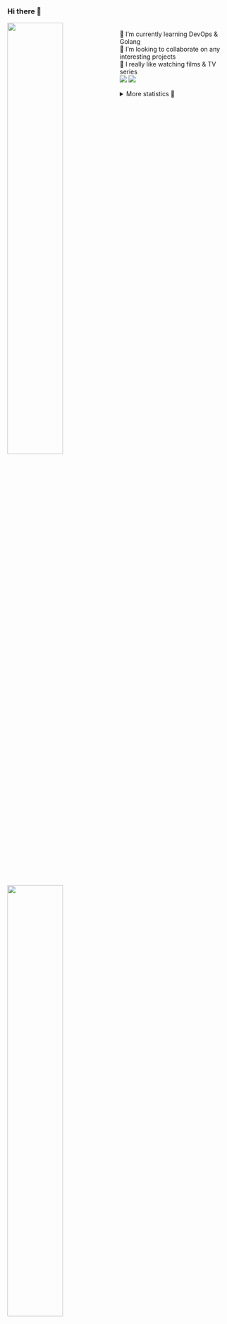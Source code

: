 ### Hi there 👋


[<img align="left" width="50%" src="https://github-readme-stats.vercel.app/api?username=rufusnufus&hide=issues&show_icons=true&count_private=true&theme=transparent&title_color=FF6F40&text_color=FBF9F8&icon_color=F48242&hide_border=true&hide_title=true#gh-dark-mode-only">](https://metrics.lecoq.io/rufusnufus#gh-dark-mode-only)
[<img align="left" width="50%" src="https://github-readme-stats.vercel.app/api?username=rufusnufus&hide=issues&show_icons=true&count_private=true&theme=transparent&title_color=FF6533&text_color=4D4644&icon_color=FF8038&hide_border=true&hide_title=true#gh-light-mode-only">](https://metrics.lecoq.io/rufusnufus#gh-light-mode-only)

<p>
  <br>
  🌱 I’m currently learning DevOps & Golang</br>
  👯 I’m looking to collaborate on any interesting projects</br>
  🎥 I really like watching films & TV series</br>
  <a href="https://linkedin.com/in/rufusnufus"><img src="https://img.shields.io/badge/linkedin-0077B5.svg?style=for-the-badge&logo=linkedin&logoColor=white"/></a>
  <a href="https://t.me/rufusnufus"><img src="https://img.shields.io/badge/-telegram-black?style=for-the-badge&color=blue&logo=telegram"/></a>
</p>

<p text-align="left">
<details>
  <summary>More statistics 👀</summary><br/>

<!--START_SECTION:waka-->
![Code Time](http://img.shields.io/badge/Code%20Time-764%20hrs%2047%20mins-blue)

![Profile Views](http://img.shields.io/badge/Profile%20Views-0-blue)

**I'm an Early 🐤** 

```text
🌞 Morning                7659 commits        █████░░░░░░░░░░░░░░░░░░░░   21.32 % 
🌆 Daytime                20768 commits       ██████████████░░░░░░░░░░░   57.80 % 
🌃 Evening                6669 commits        █████░░░░░░░░░░░░░░░░░░░░   18.56 % 
🌙 Night                  835 commits         █░░░░░░░░░░░░░░░░░░░░░░░░   02.32 % 
```
📅 **I'm Most Productive on Wednesday** 

```text
Monday                   6791 commits        █████░░░░░░░░░░░░░░░░░░░░   18.90 % 
Tuesday                  6224 commits        ████░░░░░░░░░░░░░░░░░░░░░   17.32 % 
Wednesday                7963 commits        ██████░░░░░░░░░░░░░░░░░░░   22.16 % 
Thursday                 6743 commits        █████░░░░░░░░░░░░░░░░░░░░   18.77 % 
Friday                   6615 commits        █████░░░░░░░░░░░░░░░░░░░░   18.41 % 
Saturday                 945 commits         █░░░░░░░░░░░░░░░░░░░░░░░░   02.63 % 
Sunday                   650 commits         ░░░░░░░░░░░░░░░░░░░░░░░░░   01.81 % 
```


📊 **This Week I Spent My Time On** 

```text
💬 Programming Languages: 
No Activity Tracked This Week

🔥 Editors: 
No Activity Tracked This Week
```

**I Mostly Code in Go** 

```text
Go                       21 repos            █████░░░░░░░░░░░░░░░░░░░░   19.44 % 
Python                   19 repos            ████░░░░░░░░░░░░░░░░░░░░░   17.59 % 
Shell                    6 repos             █░░░░░░░░░░░░░░░░░░░░░░░░   05.56 % 
Smarty                   5 repos             █░░░░░░░░░░░░░░░░░░░░░░░░   04.63 % 
Kotlin                   3 repos             █░░░░░░░░░░░░░░░░░░░░░░░░   02.78 % 
```




 Last Updated on 25/08/2024 01:09:44 UTC
<!--END_SECTION:waka-->

</details>
</p>
